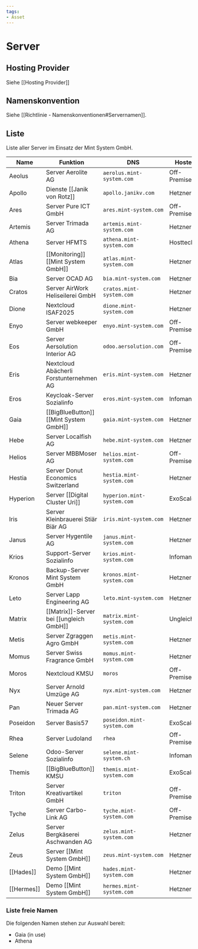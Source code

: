 ```yaml
---
tags:
- Asset
---
```

# Server

## Hosting Provider

Siehe [[Hosting Provider]]

## Namenskonvention

Siehe [[Richtlinie - Namenskonventionen#Servernamen]].

## Liste

Liste aller Server im Einsatz der Mint System GmbH.

| Name       | Funktion                                 | DNS                        | Hoster      |
| ---------- | ---------------------------------------- | -------------------------- | ----------- |
| Aeolus     | Server Aerolite AG                       | `aerolus.mint-system.com`  | Off-Premise |
| Apollo     | Dienste [[Janik von Rotz]]               | `apollo.janikv.com`        | Hetzner     |
| Ares       | Server Pure ICT GmbH                     | `ares.mint-system.com`     | Off-Premise |
| Artemis    | Server Trimada AG                        | `artemis.mint-system.com`  | Hetzner     |
| Athena     | Server HFMTS                             | `athena.mint-system.com`   | Hosttech    |
| Atlas      | [[Monitoring]] [[Mint System GmbH]]      | `atlas.mint-system.com`    | Hetzner     |
| Bia        | Server OCAD AG                           | `bia.mint-system.com`      | Hetzner     |
| Cratos     | Server AirWork Heliseilerei GmbH         | `cratos.mint-system.com`   | Hetzner     |
| Dione      | Nextcloud ISAF2025                       | `dione.mint-system.com`    | Hetzner     |
| Enyo       | Server webkeeper GmbH                    | `enyo.mint-system.com`     | Off-Premise |
| Eos        | Server Aersolution Interior AG           | `odoo.aersolution.com`     | Off-Premise |
| Eris       | Nextcloud  Abächerli Forstunternehmen AG | `eris.mint-system.com`     | Hetzner     |
| Eros       | Keycloak-Server Sozialinfo               | `eros.mint-system.com`     | Infomania   |
| Gaia       | [[BigBlueButton]] [[Mint System GmbH]]   | `gaia.mint-system.com`     | Hetzner     |
| Hebe       | Server Localfish AG                      | `hebe.mint-system.com`     | Hetzner     |
| Helios     | Server MBBMoser AG                       | `helios.mint-system.com`   | Off-Premise |
| Hestia     | Server Donut Economics Switzerland       | `hestia.mint-system.com`   | Hetzner     |
| Hyperion   | Server [[Digital Cluster Uri]]           | `hyperion.mint-system.com` | ExoScale    |
| Iris       | Server Kleinbrauerei Stiär Biär AG       | `iris.mint-system.com`     | Hetzner     |
| Janus      | Server Hygentile AG                      | `janus.mint-system.com`    | Hetzner     |
| Krios      | Support-Server Sozialinfo                | `krios.mint-system.com`    | Infomaniak  |
| Kronos     | Backup-Server Mint System GmbH           | `kronos.mint-system.com`   | Hetzner     |
| Leto       | Server Lapp Engineering AG               | `leto.mint-system.com`     | Hetzner     |
| Matrix     | [[Matrix]]-Server bei [[ungleich GmbH]]  | `matrix.mint-system.com`   | Ungleich    |
| Metis      | Server Zgraggen Agro GmbH                | `metis.mint-system.com`    | Hetzner     |
| Momus      | Server Swiss Fragrance GmbH              | `momus.mint-system.com`    | Hetzner     |
| Moros      | Nextcloud KMSU                           | `moros`                    | Off-Premise |
| Nyx        | Server Arnold Umzüge AG                  | `nyx.mint-system.com`      | Hetzner     |
| Pan        | Neuer Server Trimada AG                  | `pan.mint-system.com`      | Hetzner     |
| Poseidon   | Server Basis57                           | `poseidon.mint-system.com` | ExoScale    |
| Rhea       | Server Ludoland                          | `rhea`                     | Off-Premise |
| Selene     | Odoo-Server Sozialinfo                   | `selene.mint-system.ch`    | Infomaniak  |
| Themis     | [[BigBlueButton]] KMSU                   | `themis.mint-system.com`   | ExoScale    |
| Triton     | Server Kreativartikel GmbH               | `triton`                   | Off-Premise |
| Tyche      | Server Carbo-Link AG                     | `tyche.mint-system.com`    | Off-Premise |
| Zelus      | Server Bergkäserei Aschwanden AG         | `zelus.mint-system.com`    | Hetzner     |
| Zeus       | Server [[Mint System GmbH]]              | `zeus.mint-system.com`     | Hetzner     |
| [[Hades]]  | Demo [[Mint System GmbH]]                | `hades.mint-system.com`    | Hetzner     |
| [[Hermes]] | Demo [[Mint System GmbH]]                | `hermes.mint-system.com`   | Hetzner     |

### Liste freie Namen

Die folgenden Namen stehen zur Auswahl bereit:

* Gaia (in use)
* Athena

